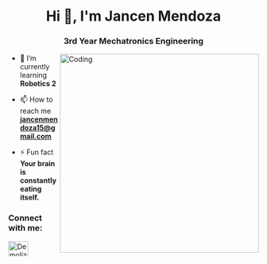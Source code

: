 <h1 align="center">Hi 👋, I'm Jancen Mendoza</h1>
<h3 align="center">3rd Year Mechatronics Engineering</h3>
<img align="right" alt="Coding" width="400" src="https://media.tenor.com/2l4-h42qnmcAAAAi/toothless-dancing-toothless.gif">
  
- 🌱 I’m currently learning **Robotics 2**

- 📫 How to reach me **jancenmendoza15@gmail.com**

- ⚡ Fun fact **Your brain is constantly eating itself.**

<h3 align="left">Connect with me:</h3>
<p align="left">
<a href="https://discord.gg/Demolize#7972" target="blank"><img align="center" src="https://raw.githubusercontent.com/rahuldkjain/github-profile-readme-generator/master/src/images/icons/Social/discord.svg" alt="Demolize#7972" height="30" width="40" /></a>
</p>


